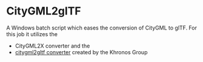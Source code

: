 # CityGML2glTF

A Windows batch script which eases the conversion of CityGML to glTF. For this job it utilizes the
* CityGML2X converter and the
* [citygml2gltf converter](https://github.com/KhronosGroup/glTF) created by the Khronos Group
